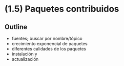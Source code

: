 (1.5) Paquetes contribuidos
==============================

Outline
-------

* fuentes; buscar por nombre/tópico
* crecimiento exponencial de paquetes
* diferentes calidades de los paquetes
* instalación y
* actualización

